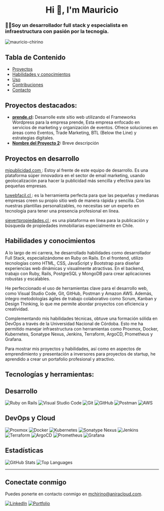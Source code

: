 <h1 align="center">Hi 👋, I'm Mauricio</h1>
<h3 align="left">🧑‍💻Soy un desarrollador full stack y especialista en infraestructura con pasión por la tecnogía.</h3>

<p align="left"> <img src="https://komarev.com/ghpvc/?username=mauricio-chirino&label=Profile%20views&color=0e75b6&style=flat" alt="mauricio-chirino" /> </p>


## Tabla de Contenido

- [Proyectos](#Proyectos-en-desarrollo)
- [Habilidades y conocimientos](#habilidades-y-conocimientos)
- [Uso](#uso)
- [Contribuciones](#contribuciones)
- [Contacto](#Conectate-conmigo)

## Proyectos destacados:
- **[prende.cl](https://prende.aniracloud.com):** Desarrolle este sitio web utilizando el Frameworks Wordpress para la empresa prende, Esta empresa enfocado en servicios de marketing y organización de eventos. Ofrece soluciones en áreas como Eventos, Trade Marketing, BTL (Below the Line) y estrategias digitales. 
- **[Nombre del Proyecto 2](link_a_tu_repo):** Breve descripción


## Proyectos en desarrollo 


[mipublicidad.com ](https://mipublicidad.com): Estoy al frente de este equipo de desarrollo. Es una plataforma súper innovadora en el sector de email marketing, usando geolocalización para hacer la publicidad más sencilla y efectiva para las pequeñas empresas.

[tuwebfacil.cl ](https://tuwebfacil.cl): es la herramienta perfecta para que las pequeñas y medianas empresas creen su propio sitio web de manera rápida y sencilla. Con nuestras plantillas personalizables, no necesitas ser un experto en tecnología para tener una presencia profesional en línea. 

[sievertpropiedades.cl ](https://sievertpropiedades.cl): es una plataforma en línea para la publicación y búsqueda de propiedades inmobiliarias especialmente en Chile.




## Habilidades y conocimientos
A lo largo de mi carrera, he desarrollado habilidades como desarrollador Full Stack, especializándome en Ruby on Rails. En el frontend, utilizo tecnologías como HTML, CSS, JavaScript y Bootstrap para diseñar experiencias web dinámicas y visualmente atractivas. En el backend, trabajo con Ruby, Rails, PostgreSQL y MongoDB para crear aplicaciones robustas y escalables.

He perfeccionado el uso de herramientas clave para el desarrollo web, como Visual Studio Code, Git, GitHub, Postman y Amazon AWS. Además, integro metodologías ágiles de trabajo colaborativo como Scrum, Kanban y Design Thinking, lo que me permite abordar proyectos con eficiencia y creatividad.

Complementando mis habilidades técnicas, obtuve una formación sólida en DevOps a través de la Universidad Nacional de Córdoba. Esto me ha permitido manejar infraestructura con herramientas como Proxmox, Docker, Kubernetes, Sonatype Nexus, Jenkins, Terraform, ArgoCD, Prometheus y Grafana.

Para mostrar mis proyectos y habilidades, así como en aspectos de emprendimiento y presentación a inversores para proyectos de startup, he aprendido a crear un portafolio profesional y atractivo.


## Tecnologías y herramientas:

## Desarrollo
![Ruby on Rails](https://img.shields.io/badge/Frameworks-Ruby%20on%20Rails-red)
![Visual Studio Code](https://img.shields.io/badge/Editor-VS%20Code-blue)
![Git](https://img.shields.io/badge/Control_de_versiones-Git-orange)
![GitHub](https://img.shields.io/badge/Repositorio-GitHub-lightgrey)
![Postman](https://img.shields.io/badge/Testing-Postman-orange)
![AWS](https://img.shields.io/badge/Cloud-AWS-yellow)

## DevOps y Cloud
![Proxmox](https://img.shields.io/badge/Virtualización-Proxmox-orange)
![Docker](https://img.shields.io/badge/Contenedores-Docker-blue)
![Kubernetes](https://img.shields.io/badge/Orquestación-Kubernetes-blueviolet)
![Sonatype Nexus](https://img.shields.io/badge/Repositorios_de_dependencias-Nexus-yellowgreen)
![Jenkins](https://img.shields.io/badge/CI/CD-Jenkins-red)
![Terraform](https://img.shields.io/badge/Infraestructura-Terraform-darkgreen)
![ArgoCD](https://img.shields.io/badge/Despliegue-ArgoCD-blue)
![Prometheus](https://img.shields.io/badge/Monitoring-Prometheus-critical)
![Grafana](https://img.shields.io/badge/Dashboarding-Grafana-lightblue)


## Estadísticas
![GitHub Stats](https://github-readme-stats.vercel.app/api?username=mauricio-chirino&show_icons=true&theme=radical)
![Top Languages](https://github-readme-stats.vercel.app/api/top-langs/?username=mauricio-chirino&layout=compact&theme=radical)

---

## Conectate conmigo
Puedes ponerte en contacto conmigo en [mchirino@aniracloud.com](mailto:mchirino@aniracloud.com).

[![LinkedIn](https://img.shields.io/badge/LinkedIn-Perfil-blue)](https://linkedin.com/in/mauricio-chirino)
[![Portfolio](https://img.shields.io/badge/Portafolio-Ver%20Más-orange)](link_a_tu_portafolio)
















